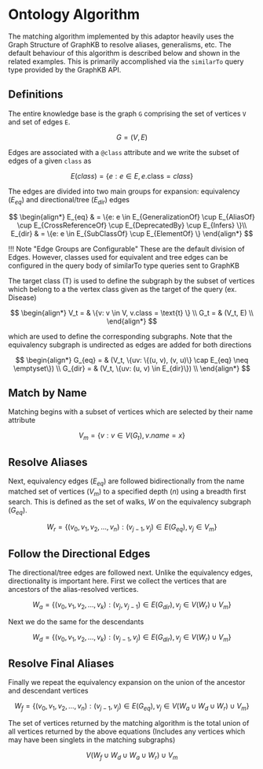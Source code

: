 # Ontology Algorithm

The matching algorithm implemented by this adaptor heavily uses the Graph Structure of GraphKB
to resolve aliases, generalisms, etc. The default behaviour of this algorithm is described below
and shown in the related examples. This is primarily accomplished via the `similarTo` query type
provided by the GraphKB API.

## Definitions

The entire knowledge base is the graph `G` comprising the set of vertices `V` and set of edges `E`.

$$
G = (V, E)
$$

Edges are associated with a `@class` attribute and we write the subset of edges of a given `class` as

$$
E(class) = \{e: e \in E, e.\text{class} = class \}
$$

The edges are divided into two main groups for expansion: equivalency ($E_{eq}$)
and directional/tree ($E_{dir}$) edges

$$
\begin{align*}
    E_{eq} & = \{e: e \in E_{GeneralizationOf} \cup E_{AliasOf} \cup E_{CrossReferenceOf} \cup E_{DeprecatedBy} \cup E_{Infers} \}\\
    E_{dir} & = \{e: e \in E_{SubClassOf} \cup E_{ElementOf} \}
\end{align*}
$$

!!! Note "Edge Groups are Configurable"
    These are the default division of Edges. However, classes used for equivalent and tree edges
    can be configured in the query body of similarTo type
    queries sent to GraphKB

The target class (T) is used to define the subgraph by the subset of vertices which belong to a
the vertex class given as the target of the query (ex. Disease)

$$
\begin{align*}
    V_t = & \{v: v \in V, v.class = \text{t} \} \\
    G_t = & (V_t,  E) \\
\end{align*}
$$

which are used to define the corresponding subgraphs. Note that the equivalency subgraph
is undirected as edges are added for both directions

$$
\begin{align*}
    G_{eq} = & (V_t, \{uv: \{(u, v), (v, u)\} \cap E_{eq} \neq \emptyset\}) \\
    G_{dir} = & (V_t, \{uv: (u, v) \in E_{dir}\}) \\
\end{align*}
$$

## Match by Name

Matching begins with a subset of vertices which are selected by their name attribute

$$
\begin{equation}
V_{m} = \{v: v \in V(G_{t}), v.name = x\}
\end{equation}
$$

## Resolve Aliases

Next, equivalency edges ($E_{eq}$) are followed bidirectionally from the name matched set of vertices
($V_{m}$) to a specified depth ($n$) using a breadth first search. This is defined as the set
of walks, $W$ on the equivalency subgraph ($G_{eq}$).

$$
\begin{equation}
    W_{r} = \{(v_0, v_1, v_2, ..., v_n): (v_{j - 1}, v_{j}) \in E(G_{eq}), v_j \in V_{m} \}
\end{equation}
$$

## Follow the Directional Edges

The directional/tree edges are followed next. Unlike the equivalency edges, directionality is important here.
First we collect the vertices that are ancestors of the alias-resolved vertices.

$$
\begin{equation}
    W_{a} = \{(v_0, v_1, v_2, ..., v_{k}): (v_{j}, v_{j - 1}) \in E(G_{dir})  , v_j \in V(W_r) \cup V_{m} \}
\end{equation}
$$

Next we do the same for the descendants

$$
\begin{equation}
    W_{d} = \{(v_0, v_1, v_2, ..., v_{k}): (v_{j-1}, v_{j}) \in E(G_{dir}), v_j \in V(W_r) \cup V_{m} \}
\end{equation}
$$

## Resolve Final Aliases

Finally we repeat the equivalency expansion on the union of the ancestor and descendant vertices

$$
\begin{equation}
    W_{f} = \{(v_0, v_1, v_2, ..., v_n): (v_{j-1}, v_{j}) \in E(G_{eq}), v_j \in V(W_{a} \cup W_{d} \cup W_{r}) \cup V_{m} \}
\end{equation}
$$

The set of vertices returned by the matching algorithm is the total union of all vertices returned
by the above equations (Includes any vertices which may have been singlets in the matching subgraphs)

$$
V(W_{f} \cup W_{d} \cup W_{a} \cup W_{r}) \cup V_{m}
$$
